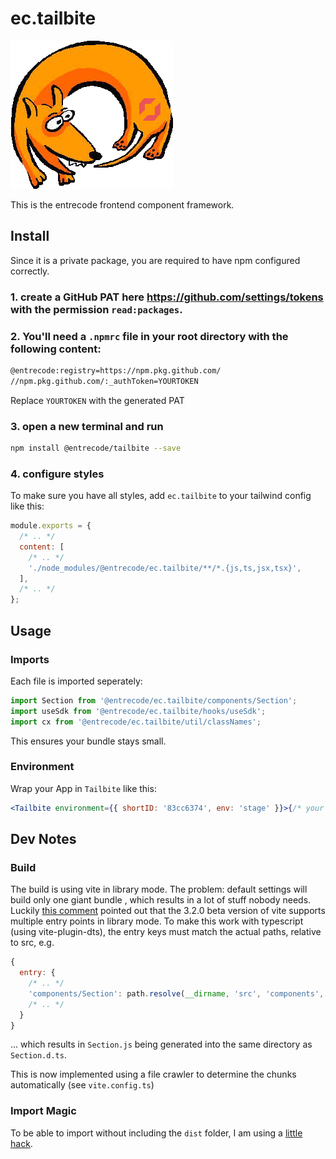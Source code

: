 # ec.tailbite

![tailbite logo](./logo.png)

This is the entrecode frontend component framework.

## Install

Since it is a private package, you are required to have npm configured correctly.

### 1. create a GitHub PAT here <https://github.com/settings/tokens> with the permission `read:packages`.

### 2. You'll need a `.npmrc` file in your root directory with the following content:

```sh
@entrecode:registry=https://npm.pkg.github.com/
//npm.pkg.github.com/:_authToken=YOURTOKEN
```

Replace `YOURTOKEN` with the generated PAT

### 3. open a new terminal and run

```sh
npm install @entrecode/tailbite --save
```

### 4. configure styles

To make sure you have all styles, add `ec.tailbite` to your tailwind config like this:

```js
module.exports = {
  /* .. */
  content: [
    /* .. */
    './node_modules/@entrecode/ec.tailbite/**/*.{js,ts,jsx,tsx}',
  ],
  /* .. */
};
```

## Usage

### Imports

Each file is imported seperately:

```js
import Section from '@entrecode/ec.tailbite/components/Section';
import useSdk from '@entrecode/ec.tailbite/hooks/useSdk';
import cx from '@entrecode/ec.tailbite/util/classNames';
```

This ensures your bundle stays small.

### Environment

Wrap your App in `Tailbite` like this:

```jsx
<Tailbite environment={{ shortID: '83cc6374', env: 'stage' }}>{/* your app */}</Tailbite>
```

## Dev Notes

### Build

The build is using vite in library mode. The problem: default settings will build only one giant bundle
, which results in a lot of stuff nobody needs. Luckily [this comment](https://github.com/vitejs/vite/discussions/1736#discussioncomment-3812904) pointed out that the 3.2.0 beta version of vite supports multiple entry points in library mode.
To make this work with typescript (using vite-plugin-dts), the entry keys must match the actual paths, relative to src, e.g.

```js
{
  entry: {
    /* .. */
    'components/Section': path.resolve(__dirname, 'src', 'components', 'Section.tsx'),
    /* .. */
  }
}
```

... which results in `Section.js` being generated into the same directory as `Section.d.ts`.

This is now implemented using a file crawler to determine the chunks automatically (see `vite.config.ts`)

### Import Magic

To be able to import without including the `dist` folder, I am using a [little hack](https://github.com/npm/npm/issues/10996#issuecomment-372985827).
